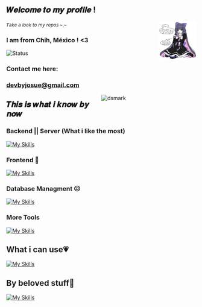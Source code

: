 <aside align="left">

<h1>𝑾𝒆𝒍𝒄𝒐𝒎𝒆 𝒕𝒐 𝒎𝒚 𝒑𝒓𝒐𝒇𝒊𝒍𝒆 !</h1>
<small>𝘛𝘢𝘬𝘦 𝘢 𝘭𝘰𝘰𝘬 𝘵𝘰 𝘮𝘺 𝘳𝘦𝘱𝘰𝘴 ~.~</small>
<img align="right" style="width: 20%;height: 20%;" src="./images/finalnoBg.png">

### I am from Chih, México ! <3 
![Status](https://img.shields.io/static/v1?label=Status&message=InProgress&color=Green)
### Contact me here:
### devbyjosue@gmail.com
</aside>
<img alt="dsmark" align="right"  height="50%" width="50%" src="https://c.tenor.com/NzrqQHFBVz8AAAAj/kitty-transparent.gif">
<aside align="left">
<h1> 𝑻𝒉𝒊𝒔 𝒊𝒔 𝒘𝒉𝒂𝒕 𝒊 𝒌𝒏𝒐𝒘 𝒃𝒚 𝒏𝒐𝒘 </h1>

### Backend || Server (What i like the most)
[![My Skills](https://skills.thijs.gg/icons?i=nodejs,express,py,linux,ts,cs,django,fastapi,flask)](https://skills.thijs.gg)

### Frontend 🚨
[![My Skills](https://skills.thijs.gg/icons?i=js,html,css,react,tailwind,vue)](https://skills.thijs.gg)

### Database Managment 😒
[![My Skills](https://skills.thijs.gg/icons?i=mysql,mongo)](https://skills.thijs.gg)

### More Tools 
[![My Skills](https://skills.thijs.gg/icons?i=raspberrypi,linux,discord,ps,postman,vscode,git,github)](https://skills.thijs.gg)

<h1>What i can use💗</h1>

[![My Skills](https://skills.thijs.gg/icons?i=js,c,cs,dart,flutter,arduino,androidstudio,figma,java,jquery,kotlin,php,postgres,unity,sqlite3)](https://skills.thijs.gg)

<h1> By beloved stuff💖 </h1>

[![My Skills](https://skills.thijs.gg/icons?i=py,latex,julia,mongodb,fastapi,js,react,vite,tailwind,raspberrypi,docker)](https://skills.thijs.gg)


  
</aside>
